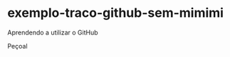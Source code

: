 exemplo-traco-github-sem-mimimi
===============================

Aprendendo a utilizar o GitHub

Peçoal
